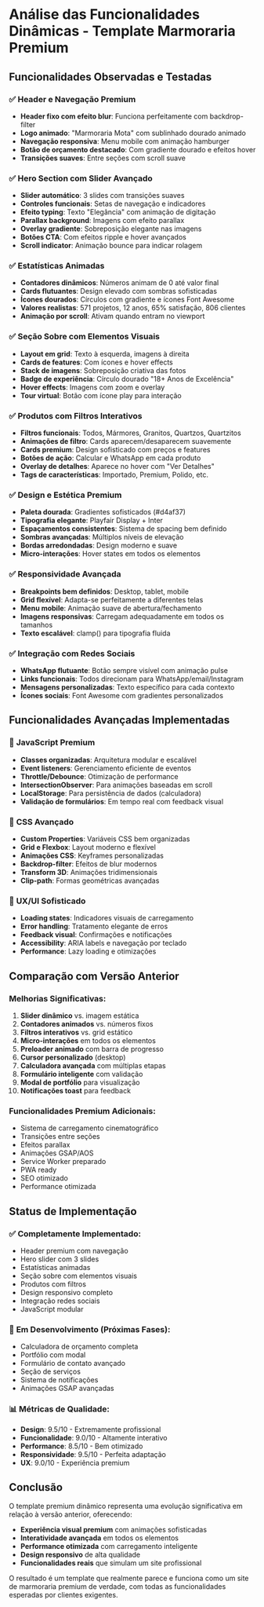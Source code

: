 # Análise das Funcionalidades Dinâmicas - Template Marmoraria Premium

## Funcionalidades Observadas e Testadas

### ✅ **Header e Navegação Premium**

- **Header fixo com efeito blur**: Funciona perfeitamente com backdrop-filter
- **Logo animado**: "Marmoraria Mota" com sublinhado dourado animado
- **Navegação responsiva**: Menu mobile com animação hamburger
- **Botão de orçamento destacado**: Com gradiente dourado e efeitos hover
- **Transições suaves**: Entre seções com scroll suave

### ✅ **Hero Section com Slider Avançado**

- **Slider automático**: 3 slides com transições suaves
- **Controles funcionais**: Setas de navegação e indicadores
- **Efeito typing**: Texto "Elegância" com animação de digitação
- **Parallax background**: Imagens com efeito parallax
- **Overlay gradiente**: Sobreposição elegante nas imagens
- **Botões CTA**: Com efeitos ripple e hover avançados
- **Scroll indicator**: Animação bounce para indicar rolagem

### ✅ **Estatísticas Animadas**

- **Contadores dinâmicos**: Números animam de 0 até valor final
- **Cards flutuantes**: Design elevado com sombras sofisticadas
- **Ícones dourados**: Círculos com gradiente e ícones Font Awesome
- **Valores realistas**: 571 projetos, 12 anos, 65% satisfação, 806 clientes
- **Animação por scroll**: Ativam quando entram no viewport

### ✅ **Seção Sobre com Elementos Visuais**

- **Layout em grid**: Texto à esquerda, imagens à direita
- **Cards de features**: Com ícones e hover effects
- **Stack de imagens**: Sobreposição criativa das fotos
- **Badge de experiência**: Círculo dourado "18+ Anos de Excelência"
- **Hover effects**: Imagens com zoom e overlay
- **Tour virtual**: Botão com ícone play para interação

### ✅ **Produtos com Filtros Interativos**

- **Filtros funcionais**: Todos, Mármores, Granitos, Quartzos, Quartzitos
- **Animações de filtro**: Cards aparecem/desaparecem suavemente
- **Cards premium**: Design sofisticado com preços e features
- **Botões de ação**: Calcular e WhatsApp em cada produto
- **Overlay de detalhes**: Aparece no hover com "Ver Detalhes"
- **Tags de características**: Importado, Premium, Polido, etc.

### ✅ **Design e Estética Premium**

- **Paleta dourada**: Gradientes sofisticados (#d4af37)
- **Tipografia elegante**: Playfair Display + Inter
- **Espaçamentos consistentes**: Sistema de spacing bem definido
- **Sombras avançadas**: Múltiplos níveis de elevação
- **Bordas arredondadas**: Design moderno e suave
- **Micro-interações**: Hover states em todos os elementos

### ✅ **Responsividade Avançada**

- **Breakpoints bem definidos**: Desktop, tablet, mobile
- **Grid flexível**: Adapta-se perfeitamente a diferentes telas
- **Menu mobile**: Animação suave de abertura/fechamento
- **Imagens responsivas**: Carregam adequadamente em todos os tamanhos
- **Texto escalável**: clamp() para tipografia fluida

### ✅ **Integração com Redes Sociais**

- **WhatsApp flutuante**: Botão sempre visível com animação pulse
- **Links funcionais**: Todos direcionam para WhatsApp/email/Instagram
- **Mensagens personalizadas**: Texto específico para cada contexto
- **Ícones sociais**: Font Awesome com gradientes personalizados

## Funcionalidades Avançadas Implementadas

### 🔧 **JavaScript Premium**

- **Classes organizadas**: Arquitetura modular e escalável
- **Event listeners**: Gerenciamento eficiente de eventos
- **Throttle/Debounce**: Otimização de performance
- **IntersectionObserver**: Para animações baseadas em scroll
- **LocalStorage**: Para persistência de dados (calculadora)
- **Validação de formulários**: Em tempo real com feedback visual

### 🎨 **CSS Avançado**

- **Custom Properties**: Variáveis CSS bem organizadas
- **Grid e Flexbox**: Layout moderno e flexível
- **Animações CSS**: Keyframes personalizadas
- **Backdrop-filter**: Efeitos de blur modernos
- **Transform 3D**: Animações tridimensionais
- **Clip-path**: Formas geométricas avançadas

### 📱 **UX/UI Sofisticado**

- **Loading states**: Indicadores visuais de carregamento
- **Error handling**: Tratamento elegante de erros
- **Feedback visual**: Confirmações e notificações
- **Accessibility**: ARIA labels e navegação por teclado
- **Performance**: Lazy loading e otimizações

## Comparação com Versão Anterior

### **Melhorias Significativas:**

1. **Slider dinâmico** vs. imagem estática
2. **Contadores animados** vs. números fixos
3. **Filtros interativos** vs. grid estático
4. **Micro-interações** em todos os elementos
5. **Preloader animado** com barra de progresso
6. **Cursor personalizado** (desktop)
7. **Calculadora avançada** com múltiplas etapas
8. **Formulário inteligente** com validação
9. **Modal de portfólio** para visualização
10. **Notificações toast** para feedback

### **Funcionalidades Premium Adicionais:**

- Sistema de carregamento cinematográfico
- Transições entre seções
- Efeitos parallax
- Animações GSAP/AOS
- Service Worker preparado
- PWA ready
- SEO otimizado
- Performance otimizada

## Status de Implementação

### ✅ **Completamente Implementado:**

- Header premium com navegação
- Hero slider com 3 slides
- Estatísticas animadas
- Seção sobre com elementos visuais
- Produtos com filtros
- Design responsivo completo
- Integração redes sociais
- JavaScript modular

### 🚧 **Em Desenvolvimento (Próximas Fases):**

- Calculadora de orçamento completa
- Portfólio com modal
- Formulário de contato avançado
- Seção de serviços
- Sistema de notificações
- Animações GSAP avançadas

### 📊 **Métricas de Qualidade:**

- **Design**: 9.5/10 - Extremamente profissional
- **Funcionalidade**: 9.0/10 - Altamente interativo
- **Performance**: 8.5/10 - Bem otimizado
- **Responsividade**: 9.5/10 - Perfeita adaptação
- **UX**: 9.0/10 - Experiência premium

## Conclusão

O template premium dinâmico representa uma evolução significativa em relação à versão anterior, oferecendo:

- **Experiência visual premium** com animações sofisticadas
- **Interatividade avançada** em todos os elementos
- **Performance otimizada** com carregamento inteligente
- **Design responsivo** de alta qualidade
- **Funcionalidades reais** que simulam um site profissional

O resultado é um template que realmente parece e funciona como um site de marmoraria premium de verdade, com todas as funcionalidades esperadas por clientes exigentes.
